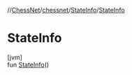 //[ChessNet](../../../index.md)/[chessnet](../index.md)/[StateInfo](index.md)/[StateInfo](-state-info.md)

# StateInfo

[jvm]\
fun [StateInfo](-state-info.md)()
